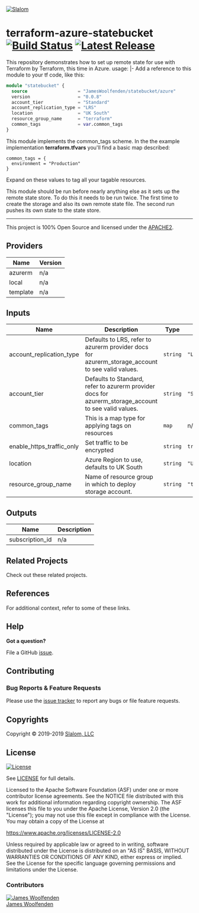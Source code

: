 [![Slalom][logo]](https://slalom.com)

# terraform-azure-statebucket [![Build Status](https://travis-ci.com/JamesWoolfenden/terraform-azure-statebucket.svg?branch=master)](https://travis-ci.com/JamesWoolfenden/terraform-azure-statebucket) [![Latest Release](https://img.shields.io/github/release/JamesWoolfenden/terraform-azure-statebucket.svg)](https://github.com/JamesWoolfenden/terraform-azure-statebucket/releases/latest)

This repository demonstrates how to set up remote state for use with Terraform by Terraform, this time in Azure.
usage: |-
Add a reference to this module to your tf code, like this:

```terraform
module "statebucket" {
  source                   = "JamesWoolfenden/statebucket/azure"
  version                  = "0.0.8"
  account_tier             = "Standard"
  account_replication_type = "LRS"
  location                 = "UK South"
  resource_group_name      = "terraform"
  common_tags              = var.common_tags
}
```

This module implements the common_tags scheme.   In the the example implementation **terraform.tfvars** you'll find a basic map described:

```HCL
common_tags = {
  environment = "Production"
}
```

Expand on these values to tag all your tagable resources.

This module should be run before nearly anything else as it sets up the remote state store. To do this it needs to be run twice. The first time to create the storage and also its own remote state file.
The second run pushes its own state to the state store.

---

This project is 100% Open Source and licensed under the [APACHE2](LICENSE).
<!-- BEGINNING OF PRE-COMMIT-TERRAFORM DOCS HOOK -->
## Providers

| Name | Version |
|------|---------|
| azurerm | n/a |
| local | n/a |
| template | n/a |

## Inputs

| Name | Description | Type | Default | Required |
|------|-------------|------|---------|:-----:|
| account\_replication\_type | Defaults to LRS, refer to azurerm provider docs for azurerm\_storage\_account to see valid values. | `string` | `"LRS"` | no |
| account\_tier | Defaults to Standard, refer to azurerm provider docs for azurerm\_storage\_account to see valid values. | `string` | `"Standard"` | no |
| common\_tags | This is a map type for applying tags on resources | `map` | n/a | yes |
| enable\_https\_traffic\_only | Set traffic to be encrypted | `string` | `true` | no |
| location | Azure Region to use, defaults to UK South | `string` | `"UK South"` | no |
| resource\_group\_name | Name of resource group in which to deploy storage account. | `string` | `"terraform"` | no |

## Outputs

| Name | Description |
|------|-------------|
| subscription\_id | n/a |

<!-- END OF PRE-COMMIT-TERRAFORM DOCS HOOK -->
## Related Projects

Check out these related projects.

## References

For additional context, refer to some of these links.

## Help

**Got a question?**

File a GitHub [issue](https://github.com/JamesWoolfenden/terraform-azure-statebucket/issues).

## Contributing

### Bug Reports & Feature Requests

Please use the [issue tracker](https://github.com/JamesWoolfenden/terraform-azure-statebucket/issues) to report any bugs or file feature requests.

## Copyrights

Copyright © 2019-2019 [Slalom, LLC](https://slalom.com)

## License

[![License](https://img.shields.io/badge/License-Apache%202.0-blue.svg)](https://opensource.org/licenses/Apache-2.0)

See [LICENSE](LICENSE) for full details.

Licensed to the Apache Software Foundation (ASF) under one
or more contributor license agreements.  See the NOTICE file
distributed with this work for additional information
regarding copyright ownership.  The ASF licenses this file
to you under the Apache License, Version 2.0 (the
"License"); you may not use this file except in compliance
with the License.  You may obtain a copy of the License at

<https://www.apache.org/licenses/LICENSE-2.0>

Unless required by applicable law or agreed to in writing,
software distributed under the License is distributed on an
"AS IS" BASIS, WITHOUT WARRANTIES OR CONDITIONS OF ANY
KIND, either express or implied.  See the License for the
specific language governing permissions and limitations
under the License.

### Contributors

  [![James Woolfenden][jameswoolfenden_avatar]][jameswoolfenden_homepage]<br/>[James Woolfenden][jameswoolfenden_homepage]

  [jameswoolfenden_homepage]: https://github.com/jameswoolfenden
  [jameswoolfenden_avatar]: https://github.com/jameswoolfenden.png?size=150

[logo]: https://gist.githubusercontent.com/JamesWoolfenden/5c457434351e9fe732ca22b78fdd7d5e/raw/15933294ae2b00f5dba6557d2be88f4b4da21201/slalom-logo.png
[website]: https://slalom.com
[github]: https://github.com/jameswoolfenden
[linkedin]: https://www.linkedin.com/company/slalom-consulting/
[twitter]: https://twitter.com/Slalom

[share_twitter]: https://twitter.com/intent/tweet/?text=terraform-azure-statebucket&url=https://github.com/JamesWoolfenden/terraform-azure-statebucket
[share_linkedin]: https://www.linkedin.com/shareArticle?mini=true&title=terraform-azure-statebucket&url=https://github.com/JamesWoolfenden/terraform-azure-statebucket
[share_reddit]: https://reddit.com/submit/?url=https://github.com/JamesWoolfenden/terraform-azure-statebucket
[share_facebook]: https://facebook.com/sharer/sharer.php?u=https://github.com/JamesWoolfenden/terraform-azure-statebucket
[share_email]: mailto:?subject=terraform-azure-statebucket&body=https://github.com/JamesWoolfenden/terraform-azure-statebucket
